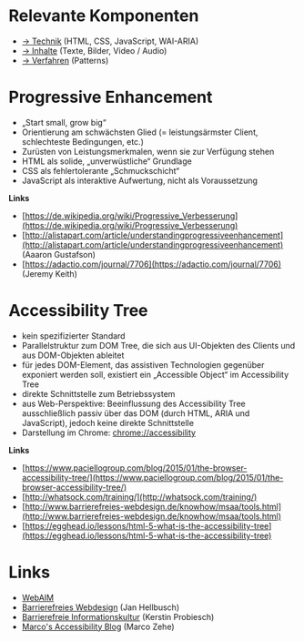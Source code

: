 # Relevante Komponenten

* [→ Technik](tech.md) (HTML, CSS, JavaScript, WAI-ARIA)
* [→ Inhalte](content.md) (Texte, Bilder, Video / Audio)
* [→ Verfahren](patterns.md) (Patterns)

# Progressive Enhancement

* „Start small, grow big“
* Orientierung am schwächsten Glied (= leistungsärmster Client,
  schlechteste Bedingungen, etc.)
* Zurüsten von Leistungsmerkmalen, wenn sie zur Verfügung stehen
* HTML als solide, „unverwüstliche“ Grundlage
* CSS als fehlertolerante „Schmuckschicht“
* JavaScript als interaktive Aufwertung, nicht als
  Voraussetzung

**Links**

* [https://de.wikipedia.org/wiki/Progressive_Verbesserung](https://de.wikipedia.org/wiki/Progressive_Verbesserung)
* [http://alistapart.com/article/understandingprogressiveenhancement](http://alistapart.com/article/understandingprogressiveenhancement)
  (Aaaron Gustafson)
* [https://adactio.com/journal/7706](https://adactio.com/journal/7706) (Jeremy Keith)

# Accessibility Tree

* kein spezifizierter Standard
* Parallelstruktur zum DOM Tree, die sich aus UI-Objekten des Clients und aus DOM-Objekten ableitet
* für jedes DOM-Element, das assistiven Technologien gegenüber exponiert werden soll, existiert ein „Accessible Object“ im Accessibility Tree
* direkte Schnittstelle zum Betriebssystem
* aus Web-Perspektive: Beeinflussung des Accessibility Tree ausschließlich passiv über das DOM (durch HTML, ARIA und JavaScript), jedoch keine direkte Schnittstelle
* Darstellung im Chrome: [chrome://accessibility](chrome://accessibility)

**Links**

* [https://www.paciellogroup.com/blog/2015/01/the-browser-accessibility-tree/](https://www.paciellogroup.com/blog/2015/01/the-browser-accessibility-tree/)
* [http://whatsock.com/training/](http://whatsock.com/training/)
* [http://www.barrierefreies-webdesign.de/knowhow/msaa/tools.html](http://www.barrierefreies-webdesign.de/knowhow/msaa/tools.html)
* [https://egghead.io/lessons/html-5-what-is-the-accessibility-tree](https://egghead.io/lessons/html-5-what-is-the-accessibility-tree)

# Links

* [WebAIM](http://webaim.org)
* [Barrierefreies Webdesign](http://www.barrierefreies-webdesign.de/) (Jan Hellbusch)
* [Barrierefreie Informationskultur](http://www.barrierefreie-informationskultur.de/) (Kerstin Probiesch)
* [Marco's Accessibility Blog](https://www.marcozehe.de) (Marco Zehe)
